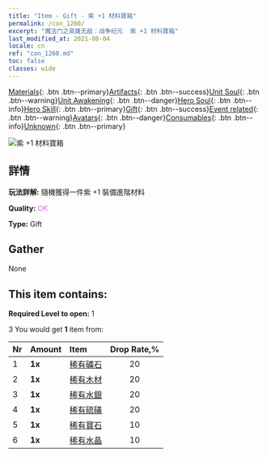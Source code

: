 ```yaml
---
title: "Item - Gift - 紫 +1 材料寶箱"
permalink: /con_1260/
excerpt: "魔法门之英雄无敌：战争纪元  紫 +1 材料寶箱"
last_modified_at: 2021-08-04
locale: cn
ref: "con_1260.md"
toc: false
classes: wide
---
```

 [Materials](/ItemsCN/){: .btn .btn--primary}[Artifacts](/ItemsCN/Artifacts/){: .btn .btn--success}[Unit Soul](/ItemsCN/UnitSoul/){: .btn .btn--warning}[Unit Awakening](/ItemsCN/UnitAwakening/){: .btn .btn--danger}[Hero Soul](/ItemsCN/HeroSoul/){: .btn .btn--info}[Hero Skill](/ItemsCN/HeroSkill/){: .btn .btn--primary}[Gift](/ItemsCN/Gift/){: .btn .btn--success}[Event related](/ItemsCN/Events/){: .btn .btn--warning}[Avatars](/ItemsCN/Avatars/){: .btn .btn--danger}[Consumables](/ItemsCN/Consumables/){: .btn .btn--info}[Unknown](/ItemsCN/Unknown/){: .btn .btn--primary}

 ![紫 +1 材料寶箱](/images/t/i_304002.png)

## 詳情
 **玩法詳解:** 隨機獲得一件紫 +1 裝備進階材料

 **Quality:** <span style="color: #DA70D6">OK</span>

 **Type:** Gift

## Gather

  None

## This item contains:

 **Required Level to open:** 1

 3 You would get **1** item  from:

  | Nr | Amount |     Item    | Drop Rate,% |
  |:---|:-------|:------------|:---------:|
  | 1 |  **1x** | [稀有礦石](/cn/Items/mat_40/) | 20 | 
  | 2 |  **1x** | [稀有木材](/cn/Items/mat_41/) | 20 | 
  | 3 |  **1x** | [稀有水銀](/cn/Items/mat_42/) | 20 | 
  | 4 |  **1x** | [稀有硫磺](/cn/Items/mat_43/) | 20 | 
  | 5 |  **1x** | [稀有寶石](/cn/Items/mat_44/) | 10 | 
  | 6 |  **1x** | [稀有水晶](/cn/Items/mat_45/) | 10 | 
